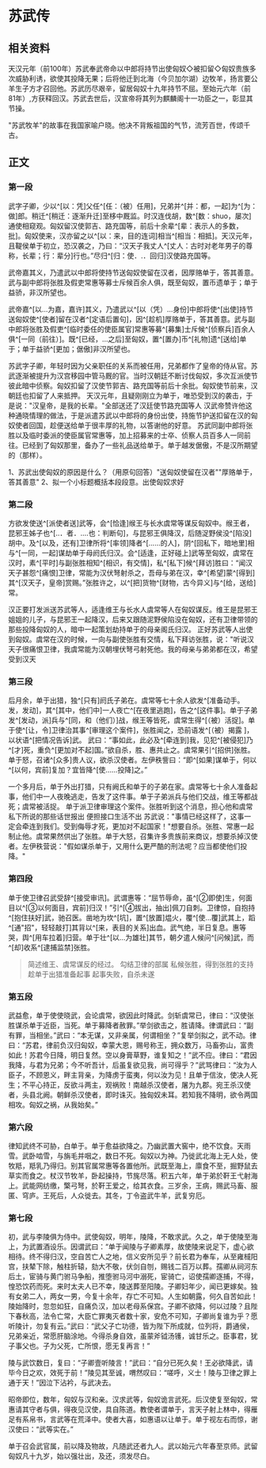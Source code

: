 # 苏武传

## 相关资料
天汉元年（前100年）苏武奉武帝命以中郎将持节出使匈奴◇被扣留◇匈奴贵族多次威胁利诱，欲使其投降无果；后将他迁到北海（今贝加尔湖）边牧羊，扬言要公羊生子方才召回他。苏武历尽艰辛，留居匈奴十九年持节不屈。至始元六年（前81年）,方获释回汉。苏武去世后，汉宣帝将其列为麒麟阁十一功臣之一，彰显其节操。

"苏武牧羊"的故事在我国家喻户晓。他决不背叛祖国的气节，流芳百世，传颂千古。

## 正文

### 第一段

武字子卿，少以^[以：凭]父任^[任：（被）任用]，兄弟并^[并：都，一起]为^[为：做]郎。稍迁^[稍迁：逐渐升迁]至栘中厩监。时汉连伐胡，数^[数：shuo，屡次]通使相窥观。匈奴留汉使郭吉、路充国等，前后十余辈^[辈：表示人的多数，批]。匈奴使来，汉亦留之以^[以：来，目的连词]相当^[相当：相抵]。天汉元年，且鞮侯单于初立，恐汉袭之，乃曰：“汉天子我丈人^[丈人：古时对老年男子的尊称，长辈；行：辈分]行也。”尽归^[归：使．.．回归]汉使路充国等。

武帝嘉其义，乃遣武以中郎将使持节送匈奴使留在汉者，因厚赂单于，答其善意。武与副中郎将张胜及假吏常惠等募士斥候百余人俱，既至匈奴，置币遗单于；单于益骄，非汉所望也。

武帝嘉^[以…为嘉，嘉许]其义，乃遣武以^[以（凭）…身份]中郎将使^[出使]持节送匈奴使^[使者]留在汉者^[定语后置句]，因^[趁机]厚赂单于，答其善意。武与副中郎将张胜及假吏^[临时委任的使臣属官]常惠等募^[募集]士斥候^[侦察兵]百余人俱^[一同（前往）]。既^[已经，…之后]至匈奴，置^[置办]币^[礼物]遗^[送给]单于；单于益骄^[更加；倨傲]非汉所望也。

苏武字子卿，年轻时因为父亲职任的关系而被任用，兄弟都作了皇帝的侍从官。苏武逐渐被提升为汉宫移园中管马厩的官。当时汉朝廷不断讨伐匈奴，多次互派使节彼此暗中侦察。匈奴扣留了汉使节郭吉、路充国等前后十余批。匈奴使节前来，汉朝廷也扣留了人来抵押。 天汉元年，且疑刚刚立为单于，唯恐受到汉的袭击，于是说："汉皇帝，是我的长辈。"全部送还了汉廷使节路充国等人
汉武帝赞许他这种通晓情理的做法，于是派遣苏武以中郎将的身份出使，持施节护送扣留在汉的匈奴使者回国，趁便送给单于很丰厚的礼物，以答谢他的好意。 苏武同副中郎将张胜以及临时委派的使臣属官常惠等，加上招募来的士卒、侦察人员百多人一同前往。已经到了匈奴那里，备办了一些礼品送给单于。单于越发倨傲，不是汉所期望的（那样）。

1、苏武出使匈奴的原因是什么？（用原句回答）"送匈奴使留在汉者""厚赂单于，答其善意"
2、拟一个小标题概括本段段意。出使匈奴求好


### 第二段

方欲发使送^[派使者送]武等，会^[恰逢]缑王与长水虞常等谋反匈奴中。缑王者，昆邪王姊子也^[..．者．.…也：判断句]，与昆邪王俱降汉，后随浞野侯没^[陷没]胡中。及^[以及，还有]卫律所将^[率领]降者^[……的人]，阴^[回私下，暗地里]相与^[一同，一起]谋劫单于母阏氏归汉。会^[适逢，正好碰上]武等至匈奴，虞常在汉时，素^[平时]与副张胜相知^[相识，有交情]，私^[私下]候^[拜访]胜曰：“闻汉天子甚怨^[痛恨]卫律，常能为汉伏弩射杀之，吾母与弟在汉，幸^[希望]蒙^[得到]其^[汉天子，皇帝]赏赐。”张胜许之，以^[把]货物^[财物，古今异义]与^[给，送给]常。



汉正要打发派送苏武等人，适逢维王与长水人虞常等人在匈奴谋反。维王是昆邪王姐姐的儿子，与昆邪王一起降汉，后来又跟随泥野侯陷没在匈奴，还有卫律带领的那些投降匈奴的人，暗中一起策划劫持单于的母亲阁氏归汉。
正好苏武等人出使到匈奴。虞常在汉的时候，一向与副使张胜有交情，私下拜访张胜，说："听说汉天子很痛恨卫律，我虞常能为汉朝埋伏弩弓射死他。我的母亲与弟弟都在汉，希望受到汉天

### 第三段

后月余，单于出猎，独^[只有]阏氏子弟在。虞常等七十余人欲发^[准备动手。发，发动]，其^[其中，他们中]一人夜亡^[在夜里逃跑]，告之^[这件事]。单于子弟发^[发动，派]兵与^[同，和（他们）]战，缑王等皆死，虞常生得^[（被）活捉]。单于使^[让，令]卫律治其事^[审理这个案件]，张胜闻之，恐前语发^[（被）揭露 ]，以状语^[把情况告诉]武。
武曰：“事如此，此必及^[牵连到]我，见犯^[被侵犯]乃^[才]死，重负^[更加对不起]国。”欲自杀，胜、惠共止之。虞常果引^[招供]张胜。单于怒，召诸^[众多]贵人议，欲杀汉使者。左伊秩訾曰：“即^[如果]谋单于，何以^[以何，宾前]复加？宜皆降^[使……投降]之。”


一个多月后，单于外出打猎，只有阙氏和单于的子弟在家。虞常等七十余人准备起事，他们中一人夜晚逃走，告发了这件事。单于子弟派兵与他们交战，维王等都战死；虞常被活捉。 单于派卫律审理这个案件。张胜听到这个消息，担心他和虞常私下所说的那些话世报出 便担接口生活不出
苏武说："事情已经这样了，这事一定会牵连到我们。受到侮辱才死，更加对不起国家！"想要自杀。张胜、常惠一起制止他。虞常果然供出了张胜。单于大怒，召集许多贵族前来商议，想要杀掉汉使者。左伊秩营说："假如谋杀单于，又用什么更严酷的刑法呢？应当都使他们投降。"

### 第四段

单于使卫律召武受辞^[接受审讯]。武谓惠等：“屈节辱命，虽^[②即使]生，何面目以^[③以何面目，宾前]归汉！”引^[④拔出，抽出]佩刀自刺。卫律惊，自抱持^[抱住扶好]武，驰召医。凿地为坎^[坑]，置^[放置]煴火，覆^[使…覆]武其上，蹈^[通"招"，轻轻敲打]其背以^[来，表目的关系]出血。武气绝，半日复息。惠等哭，舆^[用车拉着]归营。单于壮^[以…为雄壮]其节，朝夕遣人候问^[问候]武，而^[却]收系^[逮捕监禁]张胜。

> 简述维王、虞常谋反的经过。
> 勾结卫律的部属
> 私候张胜，得到张胜的支持
> 趁单于出猎准备起事
> 起事失败，自杀未遂

### 第五段

武益愈，单于使使晓武，会论虞常，欲因此时降武。剑斩虞常已，律曰：“汉使张胜谋杀单于近臣，当死。单于募降者赦罪。”举剑欲击之，胜请降。律谓武曰：“副有罪，当相坐。”武曰：“本无谋，又非亲属，何谓相坐？”复举剑拟之，武不动。律曰：“苏君，律前负汉归匈奴，幸蒙大恩，赐号称王，拥众数万，马畜弥山，富贵如此！苏君今日降，明日复然。空以身膏草野，谁复知之！”武不应。律曰：“君因我降，与君为兄弟；今不听吾计，后虽复欲见我，尚可得乎？”武骂律曰：“汝为人臣子，不顾恩义，畔主背亲，为降虏于蛮夷，何以汝为见！且单于信汝，使决人死生；不平心持正，反欲斗两主，观祸败！南越杀汉使者，屠为九郡。宛王杀汉使者，头县北阙。朝鲜杀汉使者，即时诛灭。独匈奴未耳。若知我不降明，欲令两国相攻。匈奴之祸，从我始矣。”
### 第六段

律知武终不可胁，白单于。单于愈益欲降之。乃幽武置大窖中，绝不饮食。天雨雪。武卧啮雪，与旃毛并咽之，数日不死。匈奴以为神。乃徙武北海上无人处，使牧羝，羝乳乃得归。别其官属常惠等各置他所。武既至海上，廪食不至，掘野鼠去草实而食之。杖汉节牧羊，卧起操持，节旄尽落。积五六年，单于弟於靬王弋射海上。武能网纺缴，檠弓弩，於靬王爱之，给其衣食。三岁余，王病，赐武马畜、服匿、穹庐。王死后，人众徙去。其冬，丁令盗武牛羊，武复穷厄。
### 第七段

初，武与李陵俱为侍中。武使匈奴，明年，陵降，不敢求武。久之，单于使陵至海上，为武置酒设乐。因谓武曰：“单于闻陵与子卿素厚，故使陵来说足下，虚心欲相待。终不得归汉，空自苦亡人之地，信义安所见乎？前长君为奉车，从至雍棫阳宫，扶辇下除，触柱折辕，劾大不敬，伏剑自刎，赐钱二百万以葬。孺卿从祠河东后土，宦骑与黄门驸马争船，推堕驸马河中溺死，宦骑亡，诏使孺卿逐捕，不得，惶恐饮药而死。来时太夫人已不幸，陵送葬至阳陵。子卿妇年少，闻已更嫁矣。独有女弟二人，两女一男，今复十余年，存亡不可知。人生如朝露，何久自苦如此！陵始降时，忽忽如狂，自痛负汉，加以老母系保宫。子卿不欲降，何以过陵？且陛下春秋高，法令亡常，大臣亡罪夷灭者数十家，安危不可知，子卿尚复谁为乎？愿听陵计，勿复有云。”武曰：“武父子亡功德，皆为陛下所成就，位列将，爵通侯，兄弟亲近，常愿肝脑涂地。今得杀身自效，虽蒙斧钺汤镬，诚甘乐之。臣事君，犹子事父也。子为父死，亡所恨，愿无复再言！”

陵与武饮数日，复曰：“子卿壹听陵言！”武曰：“自分已死久矣！王必欲降武，请毕今日之欢，效死于前！”陵见其至诚，喟然叹曰：“嗟呼，义士！陵与卫律之罪上通于天！”因泣下沾衿，与武决去。

昭帝即位，数年，匈奴与汉和亲。汉求武等，匈奴诡言武死。后汉使复至匈奴，常惠请其守者与俱，得夜见汉使，具自陈道。教使者谓单于，言天子射上林中，得雁足有系帛书，言武等在荒泽中。使者大喜，如惠语以让单于。单于视左右而惊，谢汉使曰：“武等实在。”

单于召会武官属，前以降及物故，凡随武还者九人。武以始元六年春至京师。武留匈奴凡十九岁，始以强壮出，及还，须发尽白。